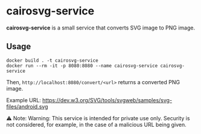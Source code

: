 # cairosvg-service

**cairosvg-service** is a small service that converts SVG image to PNG image.

## Usage

```shell
docker build . -t cairosvg-service
docker run --rm -it -p 8080:8080 --name cairosvg-service cairosvg-service
```

Then, `http://localhost:8080/convert/<url>` returns a converted PNG image.

Example URL: https://dev.w3.org/SVG/tools/svgweb/samples/svg-files/android.svg

⚠ Note: Warning: This service is intended for private use only. Security is not considered, for example, in the case of a malicious URL being given.
